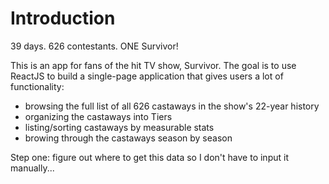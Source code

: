# Introduction

39 days. 626 contestants. ONE Survivor!

This is an app for fans of the hit TV show, Survivor. The goal is to use ReactJS to build a single-page application that gives users a lot of functionality:
- browsing the full list of all 626 castaways in the show's 22-year history
- organizing the castaways into Tiers
- listing/sorting castaways by measurable stats
- browing through the castaways season by season

Step one: figure out where to get this data so I don't have to input it manually...